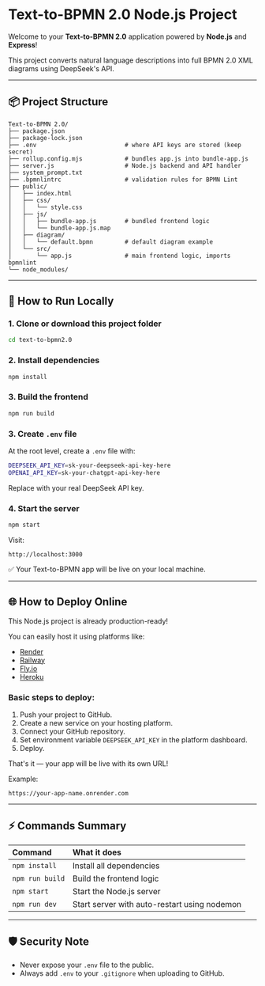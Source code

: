 # Text-to-BPMN 2.0 Node.js Project

Welcome to your **Text-to-BPMN 2.0** application powered by **Node.js** and **Express**!

This project converts natural language descriptions into full BPMN 2.0 XML diagrams using DeepSeek's API.

---

## 📦 Project Structure

```
Text-to-BPMN 2.0/
├── package.json
├── package-lock.json
├── .env                         # where API keys are stored (keep secret)
├── rollup.config.mjs            # bundles app.js into bundle-app.js
├── server.js                    # Node.js backend and API handler
├── system_prompt.txt
├── .bpmnlintrc                  # validation rules for BPMN Lint
├── public/
│   ├── index.html
│   ├── css/
│   │   └── style.css
│   ├── js/
│   │   ├── bundle-app.js        # bundled frontend logic
│   │   └── bundle-app.js.map
│   ├── diagram/
│   │   └── default.bpmn         # default diagram example
│   └── src/
│       └── app.js               # main frontend logic, imports bpmnlint
└── node_modules/
```

---

## 🚀 How to Run Locally

### 1. Clone or download this project folder

```bash
cd text-to-bpmn2.0
```

### 2. Install dependencies

```bash
npm install
```

### 3. Build the frontend

```bash
npm run build
```

### 3. Create `.env` file

At the root level, create a `.env` file with:

```bash
DEEPSEEK_API_KEY=sk-your-deepseek-api-key-here
OPENAI_API_KEY=sk-your-chatgpt-api-key-here
```

Replace with your real DeepSeek API key.

### 4. Start the server

```bash
npm start
```

Visit:

```
http://localhost:3000
```

✅ Your Text-to-BPMN app will be live on your local machine.

---

## 🌐 How to Deploy Online

This Node.js project is already production-ready!

You can easily host it using platforms like:

- [Render](https://render.com/)
- [Railway](https://railway.app/)
- [Fly.io](https://fly.io/)
- [Heroku](https://heroku.com/)

### Basic steps to deploy:

1. Push your project to GitHub.
2. Create a new service on your hosting platform.
3. Connect your GitHub repository.
4. Set environment variable `DEEPSEEK_API_KEY` in the platform dashboard.
5. Deploy.

That's it — your app will be live with its own URL!

Example:
```
https://your-app-name.onrender.com
```

---

## ⚡ Commands Summary

| Command | What it does |
|:---|:---|
| `npm install` | Install all dependencies |
| `npm run build` | Build the frontend logic |
| `npm start` | Start the Node.js server |
| `npm run dev` | Start server with auto-restart using nodemon |

---

## 🛡️ Security Note

- Never expose your `.env` file to the public.
- Always add `.env` to your `.gitignore` when uploading to GitHub.
